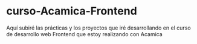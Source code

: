 # curso-Acamica-Frontend
Aquí subiré las prácticas y los proyectos que iré desarrollando en el curso de desarrollo web Frontend que estoy realizando con Acamica
